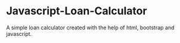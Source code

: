 # Javascript-Loan-Calculator
A simple loan calculator created with the help of html, bootstrap and javascript.
